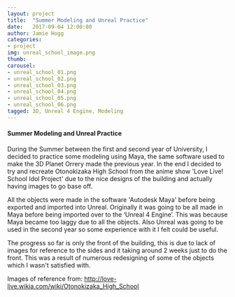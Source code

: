 ```yaml
---
layout: project
title:  "Summer Modeling and Unreal Practice"
date:   2017-09-04 12:00:00
author: Jamie Hogg
categories:
- project
img: unreal_school_image.png
thumb: 
carousel:
- unreal_school_01.png
- unreal_school_02.png
- unreal_school_03.png
- unreal_school_04.png
- unreal_school_05.png
- unreal_school_06.png
tagged: 3D, Unreal 4 Engine, Modeling
---
```

#### Summer Modeling and Unreal Practice
During the Summer between the first and second year of University, I decided to practice some modeling using Maya, the same software used to make the 3D Planet Orrery made the previous year. In the end I decided to try and recreate Otonokizaka High School from the anime show 'Love Live! School Idol Project' due to the nice designs of the building and actually having images to go base off.

All the objects were made in the software 'Autodesk Maya' before being exported and imported into Unreal. Originally it was going to be all made in Maya before being imported over to the ‘Unreal 4 Engine’. This was because Maya became too laggy due to all the objects. Also Unreal was going to be used in the second year so some experience with it I felt could be useful.

The progress so far is only the front of the building, this is due to lack of images for reference to the sides and it taking around 2 weeks just to do the front. This was a result of numerous redesigning of some of the objects which I wasn't satisfied with.

Images of reference from:
<http://love-live.wikia.com/wiki/Otonokizaka_High_School>
